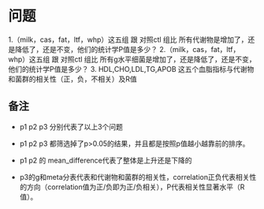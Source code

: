 # 问题 

1.（milk，cas，fat，ltf，whp）这五组 跟 对照ctl 组比 所有代谢物是增加了，还是降低了，还是不变，他们的统计学P值是多少？
2.（milk，cas，fat，ltf，whp）这五组 跟 对照ctl 组比 所有g水平细菌是增加了，还是降低了，还是不变，他们的统计学P值是多少？
3. HDL,CHO,LDL,TG,APOB 这五个血脂指标与代谢物和菌群的相关性（正，负，不相关）及R值

## 备注
- p1 p2 p3 分别代表了以上3个问题

- p1 p2 p3 都筛选掉了p>0.05的结果，并且都是按照p值越小越靠前的排序。

- p1 p2 的 mean_difference代表了整体是上升还是下降的

- p3的g和meta分表代表和代谢物和菌群的相关性，correlation正负代表相关性的方向（correlation值为正/负即为正/负相关），P代表相关性显著水平（R值）。

